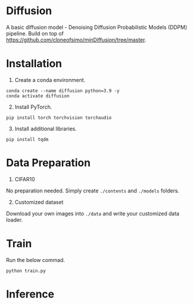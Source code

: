 # Diffusion
A basic diffusion model - Denoising Diffusion Probabilistic Models (DDPM) pipeline. Build on top of https://github.com/cloneofsimo/minDiffusion/tree/master.

# Installation
1. Create a conda environment.
```
conda create --name diffusion python=3.9 -y
conda activate diffusion
```

2. Install PyTorch.
```
pip install torch torchvision torchaudio
```

3. Install additional libraries.
```
pip install tqdm
```

# Data Preparation
1. CIFAR10

No preparation needed. Simply create ```./contents``` and ```./models``` folders.

2. Customized dataset

Download your own images into ```./data``` and write your customized data loader.

# Train
Run the below commad.
```
python train.py
```

# Inference

